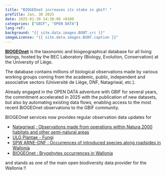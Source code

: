 ```yaml
---
title: "BIOGEOnet increases its stake in gbif! "
preTitle: Jan, 30 2025
date: 2025-01-30 14:38:00 +0100
categories: ["GBIF", "OPEN DATA"]
lang-ref:
background: "{{ site.data.images.BGNT.src }}"
imageLicense: "{{ site.data.images.BGNT.caption }}"
---
```

[**BIOGEOnet**](https://www.biogeonet.ulg.ac.be/) is the taxonomic and biogeographical database for all living beings, hosted by the BEC Laboratory (Biology, Evolution, Conservation) at the University of Liège.

The database contains millions of biological observations made by various working groups coming from the academic, public, independent and associative sectors (Université de Liège, DNF, Natagriwal, etc.).

Already engaged in the OPEN DATA adventure with GBIF for several years, the commitment accelerated in 2025 with the publication of new datasets, but also by automating existing data flows, enabling access to the most recent BiOGEOnet observations to the GBIF community.

BIOGEOnet services now provides regular observation data updates for

*  [Natagriwal ; Observations made from operations within Natura 2000 habitats and other semi-natural areas](https://www.gbif.org/dataset/ea410929-015a-4093-9c7e-7be2482668c9)
*  [ULG Plantae - Fungi](https://www.gbif.org/dataset/530c309d-0bd0-42d8-8b9e-55fe0f4d918d)
*  [SPW ARNE-DNF : Occurrences of introduced species along roadsides in Wallonia](https://www.gbif.org/dataset/93dc0e04-f4f8-4773-ab23-4fa48327fe2e)
*  [BIOGEOnet : Bryophytes occurrences in Wallonia](https://www.gbif.org/dataset/a76f8527-23e8-4ba5-bdff-f9821bdac187)

and stands as one of the main open biodiversity data provider for the Wallonia !!
